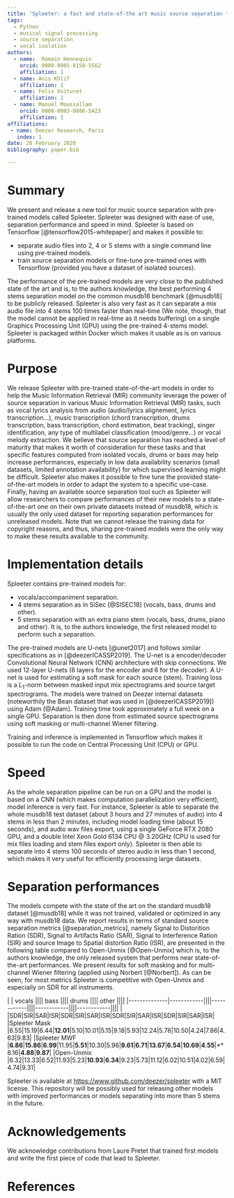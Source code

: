 ```yaml
---
title: 'Spleeter: a fast and state-of-the art music source separation tool with pre-trained models'
tags:
  - Python
  - musical signal processing
  - source separation
  - vocal isolation
authors:
  - name:  Romain Hennequin
    orcid: 0000-0001-8158-5562
    affiliation: 1
  - name: Anis Khlif
    affiliation: 1
  - name: Felix Voituret
    affiliation: 1
  - name: Manuel Moussallam
    orcid: 0000-0003-0886-5423
    affiliation: 1
affiliations:
 - name: Deezer Research, Paris
   index: 1
date: 20 February 2020
bibliography: paper.bib

---
```


# Summary

We present and release a new tool for music source separation with pre-trained models called Spleeter. Spleeter was designed with ease of use, separation performance and speed in mind. Spleeter is based on Tensorflow [@tensorflow2015-whitepaper] and makes it possible to:

* separate audio files into $2$, $4$ or $5$ stems with a single command line using pre-trained models.
* train source separation models or fine-tune pre-trained ones with Tensorflow (provided you have a dataset of isolated sources).

The performance of the pre-trained models are very close to the published state of the art and is, to the authors knowledge, the best performing $4$ stems separation model on the common musdb18 benchmark [@musdb18] to be publicly released. Spleeter is also very fast as it can separate a mix audio file into $4$ stems $100$ times faster than real-time (We note, though, that the model cannot be applied in real-time as it needs buffering) on a single Graphics Processing Unit (GPU) using the pre-trained $4$-stems model. Spleeter is packaged within Docker which makes it usable as is on various platforms.


# Purpose
We release Spleeter with pre-trained state-of-the-art models in order to help the Music Information Retrieval (MIR) community leverage the power of source separation in various Music Information Retrieval (MIR) tasks, such as vocal lyrics analysis from audio (audio/lyrics alignement, lyrics transcription...), music transcription (chord transcription, drums transcription, bass transcription, chord estimation, beat tracking), singer identification, any type of multilabel classification (mood/genre...) or vocal melody extraction.
We believe that source separation has reached a level of maturity that makes it worth of consideration for these tasks and that specific features computed from isolated vocals, drums or bass may help increase performances, especially in low data availability scenarios (small datasets, limited annotation availability) for which supervised learning might be difficult.
Spleeter also makes it possible to fine tune the provided state-of-the-art models in order to adapt the system to a specific use-case.
Finally, having an available source separation tool such as Spleeter will allow researchers to compare performances of their new models to a state-of-the-art one on their own private datasets instead of musdb18, which is usually the only used dataset for reporting separation performances for unreleased models.
Note that we cannot release the training data for copyright reasons, and thus, sharing pre-trained models were the only way to make these results available to the community.


# Implementation details
Spleeter contains pre-trained models for:

  * vocals/accompaniment separation.
  * $4$ stems separation as in SiSec [@SISEC18]  (vocals, bass, drums and other).
  * $5$ stems separation with an extra piano stem (vocals, bass, drums, piano and other). It is, to the authors knowledge, the first released model to perform such a separation.

The pre-trained models are U-nets [@unet2017] and follows similar specifications as in [@deezerICASSP2019]. The U-net is a encoder/decoder Convolutional Neural Network (CNN) architecture with skip connections. We used $12$-layer U-nets ($6$ layers for the encoder and $6$ for the decoder). A U-net is used for estimating a soft mask for each source (stem). Training loss is a $L_1$-norm between masked input mix spectrograms and source target spectrograms. The models were trained on Deezer internal datasets (noteworthily the Bean dataset that was used in [@deezerICASSP2019]) using Adam [@Adam]. Training time took approximately a full week on a single GPU. Separation is then done from estimated source spectrograms using soft masking or multi-channel Wiener filtering.

Training and inference is implemented in Tensorflow which makes it possible to run the code on Central Processing Unit (CPU) or GPU.



# Speed
As the whole separation pipeline can be run on a GPU and the model is based on a CNN (which makes computation parallelization very efficient), model inference is very fast. For instance, Spleeter is able to separate the whole musdb18 test dataset (about $3$ hours and $27$ minutes of audio) into $4$ stems in less than $2$ minutes, including model loading time (about $15$ seconds), and audio wav files export, using a single GeForce RTX 2080 GPU, and a double Intel Xeon Gold 6134 CPU @ 3.20GHz (CPU is used for mix files loading and stem files export only). Spleeter is then able to separate into $4$ stems $100$ seconds of stereo audio in less than $1$ second, which makes it very useful for efficiently processing large datasets.


# Separation performances
The models compete with the state of the art on the standard musdb18  dataset [@musdb18] while it was not trained, validated or optimized in any way with musdb18 data. We report results in terms of standard source separation metrics [@separation_metrics], namely Signal to Distorition Ration (SDR), Signal to Artifacts Ratio (SAR), Signal to Interference Ration (SIR) and source Image to Spatial distortion Ratio (ISR), are presented in the following table compared to Open-Unmix [@Open-Unmix] which is, to the authors knowledge, the only released system that performs near state-of-the-art performances.
We present results for soft masking and for multi-channel Wiener filtering (applied using Norbert [@Norbert]). As can be seen, for most metrics Spleeter is competitive with Open-Unmix and especially on SDR for all instruments.



|              |     vocals ||||      bass  ||||    drums   ||||     other  ||||
|--------------|------------||||------------||||------------||||------------||||
|              |SDR|SIR|SAR|ISR|SDR|SIR|SAR|ISR|SDR|SIR|SAR|ISR|SDR|SIR|SAR|ISR|
|Spleeter Mask |6.55|15.19|6.44|__12.01__|5.10|10.01|5.15|9.18|5.93|12.24|5.78|10.50|4.24|7.86|4.63|9.83|
|Spleeter MWF  |**6.86**|**15.86**|**6.99**|11.95|**5.51**|10.30|5.96|**9.61**|**6.71**|**13.67**|**6.54**|**10.69**|**4.55**|**8.16|**4.88**|**9.87**|
|Open-Unmix    |6.32|13.33|6.52|11.93|5.23|**10.93**|**6.34**|9.23|5.73|11.12|6.02|10.51|4.02|6.59|4.74|9.31|


Spleeter is available at <https://www.github.com/deezer/spleeter> with a MIT license. This repository will be possibly used for releasing other models with improved performances or models separating into more than $5$ stems in the future.


# Acknowledgements

We acknowledge contributions from Laure Pretet that trained first models and write the first piece of code that lead to Spleeter.

# References
